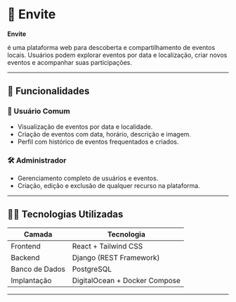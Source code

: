 # 🎉 Envite

**Envite**

é uma plataforma web para descoberta e compartilhamento de eventos locais. Usuários podem explorar eventos por data e localização, criar novos eventos e acompanhar suas participações.

---

## 🚀 Funcionalidades

### 👤 Usuário Comum

- Visualização de eventos por data e localidade.
- Criação de eventos com data, horário, descrição e imagem.
- Perfil com histórico de eventos frequentados e criados.

### 🛠️ Administrador

- Gerenciamento completo de usuários e eventos.
- Criação, edição e exclusão de qualquer recurso na plataforma.

---

## 🧑‍💻 Tecnologias Utilizadas

| Camada         | Tecnologia                    |
| -------------- | ----------------------------- |
| Frontend       | React + Tailwind CSS          |
| Backend        | Django (REST Framework)       |
| Banco de Dados | PostgreSQL                    |
| Implantação    | DigitalOcean + Docker Compose |

---
